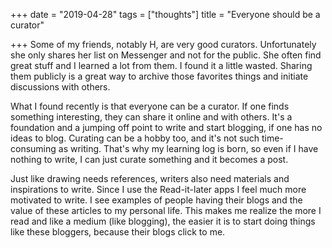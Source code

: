 +++
date = "2019-04-28"
tags = ["thoughts"]
title = "Everyone should be a curator"

+++
Some of my friends, notably H, are very good curators. Unfortunately she only shares her list on Messenger and not for the public. She often find great stuff and I learned a lot from them. I found it a little wasted. Sharing them publicly is a great way to archive those favorites things and initiate discussions with others.

What I found recently is that everyone can be a curator. If one finds something interesting, they can share it online and with others. It's a foundation and a jumping off point to write and start blogging, if one has no ideas to blog. Curating can be a hobby too, and it's not such time-consuming as writing. That's why my learning log is born, so even if I have nothing to write, I can just curate something and it becomes a post.

Just like drawing needs references, writers also need materials and inspirations to write. Since I use the Read-it-later apps I feel much more motivated to write. I see examples of people having their blogs and the value of these articles to my personal life. This makes me realize the more I read and like a medium (like blogging), the easier it is to start doing things like these bloggers, because their blogs click to me.